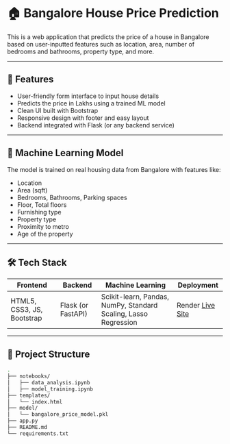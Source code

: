 # 🏠 Bangalore House Price Prediction

This is a web application that predicts the price of a house in Bangalore based on user-inputted features such as location, area, number of bedrooms and bathrooms, property type, and more.

---

## 📌 Features

- User-friendly form interface to input house details
- Predicts the price in Lakhs using a trained ML model
- Clean UI built with Bootstrap
- Responsive design with footer and easy layout
- Backend integrated with Flask (or any backend service)

---

## 🧠 Machine Learning Model

The model is trained on real housing data from Bangalore with features like:

- Location
- Area (sqft)
- Bedrooms, Bathrooms, Parking spaces
- Floor, Total floors
- Furnishing type
- Property type
- Proximity to metro
- Age of the property

---

## 🛠️ Tech Stack

| **Frontend** | **Backend** | **Machine Learning** | **Deployment** |
|--------------|-------------|----------------------|----------------|
| HTML5, CSS3, JS, Bootstrap | Flask (or FastAPI) | Scikit-learn, Pandas, NumPy, Standard Scaling, Lasso Regression | Render [Live Site](https://banglore-house-price-prediction-fkms.onrender.com/) |

---

## 📂 Project Structure

```bash
.
├── notebooks/
│   ├── data_analysis.ipynb
│   ├── model_training.ipynb
├── templates/
│   └── index.html
├── model/
│   └── bangalore_price_model.pkl
├── app.py
├── README.md
└── requirements.txt
